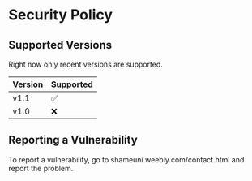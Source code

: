 # Security Policy

## Supported Versions

Right now only recent versions are supported.

| Version | Supported          |
| ------- | ------------------ |
| v1.1    | :white_check_mark: |
| v1.0    | :x:                |

## Reporting a Vulnerability

To report a vulnerability, go to shameuni.weebly.com/contact.html and report the problem.

